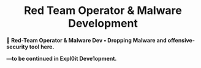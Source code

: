 <!-- Banner (optional) -->
<h1 align="center"> Red Team Operator&nbsp;&amp;&nbsp;Malware Development</h1>

<p align="left"><b>🔴 Red-Team Operator & Malware Dev • Dropping Malware and offensive-security tool here.</b></p>
<p align="left"><b> —to be continued in Expl0it Deve1opment.</b></p>

<!-- keep the rest of your README below -->
